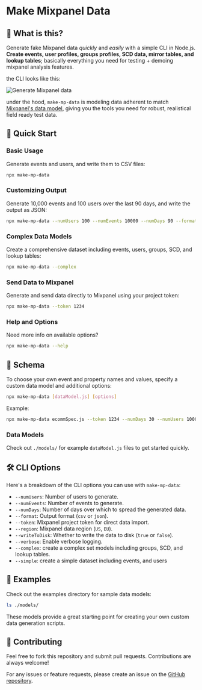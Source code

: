 
# Make Mixpanel Data

## 🤖 What is this?

Generate fake Mixpanel data _quickly_ and _easily_ with a simple CLI in Node.js. **Create events, user profiles, groups profiles, SCD data, mirror tables, and lookup tables**; basically everything you need for testing + demoing mixpanel analysis features. 

the CLI looks like this:

![Generate Mixpanel data](https://aktunes.neocities.org/makeDataDemo.gif)

under the hood, `make-mp-data` is modeling data adherent to match [Mixpanel's data model](https://docs.mixpanel.com/docs/data-structure/concepts), giving you the tools you need for robust, realistical field ready test data.

## 🚀 Quick Start

### Basic Usage

Generate events and users, and write them to CSV files:

```bash
npx make-mp-data 
```

### Customizing Output

Generate 10,000 events and 100 users over the last 90 days, and write the output as JSON:

```bash
npx make-mp-data --numUsers 100 --numEvents 10000 --numDays 90 --format json
```

### Complex Data Models

Create a comprehensive dataset including events, users, groups, SCD, and lookup tables:

```bash
npx make-mp-data --complex
```

### Send Data to Mixpanel

Generate and send data directly to Mixpanel using your project token:

```bash
npx make-mp-data --token 1234
```

### Help and Options

Need more info on available options?

```bash
npx make-mp-data --help
```

## 🔧 Schema

To choose your own event and property names and values, specify a custom data model and additional options:

```bash
npx make-mp-data [dataModel.js] [options]
```

Example:

```bash
npx make-mp-data ecommSpec.js --token 1234 --numDays 30 --numUsers 1000 --numEvents 1000000
```

### Data Models

Check out `./models/` for example `dataModel.js` files to get started quickly.

## 🛠️ CLI Options

Here's a breakdown of the CLI options you can use with `make-mp-data`:

- `--numUsers`: Number of users to generate.
- `--numEvents`: Number of events to generate.
- `--numDays`: Number of days over which to spread the generated data.
- `--format`: Output format (`csv` or `json`).
- `--token`: Mixpanel project token for direct data import.
- `--region`: Mixpanel data region (`US`, `EU`).
- `--writeToDisk`: Whether to write the data to disk (`true` or `false`).
- `--verbose`: Enable verbose logging.
- `--complex`: create a complex set models including groups, SCD, and lookup tables.
- `--simple`: create a simple dataset including events, and users

## 📄 Examples

Check out the examples directory for sample data models:

```bash
ls ./models/
```

These models provide a great starting point for creating your own custom data generation scripts.

## 🤝 Contributing

Feel free to fork this repository and submit pull requests. Contributions are always welcome!

For any issues or feature requests, please create an issue on the [GitHub repository](https://github.com/ak--47/make-mp-data/issues).
